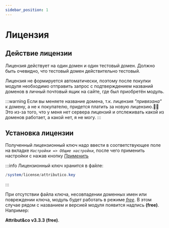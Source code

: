 ```yaml
---
sidebar_position: 1
---
```


# Лицензия

## Действие лицензии

Лицензия действует на один домен и один тестовый домен. Должно быть очевидно, что тестовый домен действительно тестовый.

Лицензия не формируется автоматически, поэтому после покупки модуля необходимо отправить запрос с подтверждением названий доменов в личный почтовый ящик на сайте, где был приобретён модуль.

:::warning
Если вы меняете название домена, т.к. лицензия _"привязана"_ к домену, а не к покупателю, придется платить за новую лицензию.🤷‍♂️
Это из-за того, что у меня нет сервера лицензий и отслеживать какой из доменов работает, а какой нет, я не могу.
:::

## Установка лицензии

Полученный лицензионный ключ надо ввести в соответствующее поле на вкладке _`Настройки => Общие настройки`_, после чего применить настройки с нажав кнопку [_Применить_](settings/button-group.md)

:::info
Лицензионный ключ хранится в файле:

```php
/system/license/attributico.key
```

:::

При отсутствии файла ключа, несовпадении доменных имен или повреждении ключа, модуль будет работать в режиме [_free_](license/free-version.md). В этом случае рядом с названием и версией модуля появится надпись **(free)**. Например:

**Attribut&co v3.3.3 (free)**.
